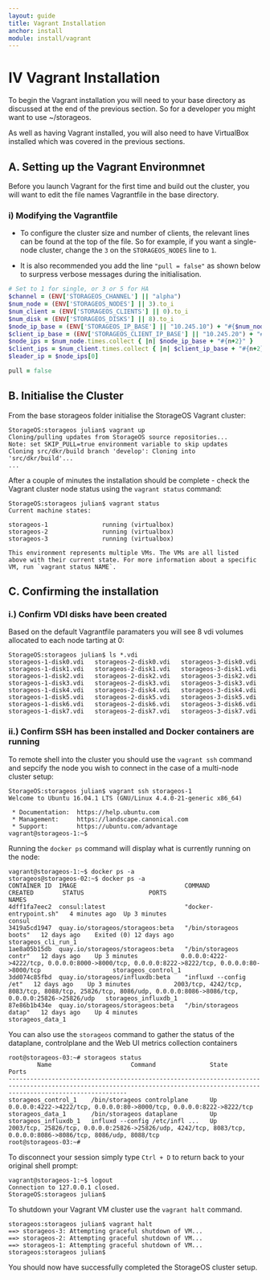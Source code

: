 ```yaml
---
layout: guide
title: Vagrant Installation
anchor: install
module: install/vagrant
---
```


# IV Vagrant Installation

To begin the Vagrant installation you will need to your base directory as discussed at the end of the previous section.  So for a developer you might want to use ~/storageos.

As well as having Vagrant installed, you will also need to have VirtualBox installed which was covered in the previous sections.

## A. Setting up the Vagrant Environmnet

Before you launch Vagrant for the first time and build out the cluster, you will want to edit the file names Vagrantfile in the base directory.

### i) Modifying the Vagrantfile

* To configure the cluster size and number of clients, the relevant lines can be found at the top of the file.  So for example, if you want a single-node cluster, change the `3` on the `STORAGEOS_NODES` line to `1`.

* It is also recommended you add the line `"pull = false"` as shown below to surpress verbose messages during the initialisation.

```ruby
# Set to 1 for single, or 3 or 5 for HA
$channel = (ENV['STORAGEOS_CHANNEL'] || "alpha")
$num_node = (ENV['STORAGEOS_NODES'] || 3).to_i
$num_client = (ENV['STORAGEOS_CLIENTS'] || 0).to_i
$num_disk = (ENV['STORAGEOS_DISKS'] || 8).to_i
$node_ip_base = (ENV['STORAGEOS_IP_BASE'] || "10.245.10") + "#{$num_node}" + "."
$client_ip_base = (ENV['STORAGEOS_CLIENT_IP_BASE'] || "10.245.20") + "#{$num_client}" + "."
$node_ips = $num_node.times.collect { |n| $node_ip_base + "#{n+2}" }
$client_ips = $num_client.times.collect { |n| $client_ip_base + "#{n+2}" }
$leader_ip = $node_ips[0]

pull = false
```
## B. Initialise the Cluster

From the base storageos folder initialise the StorageOS Vagrant cluster:

```text
StorageOS:storageos julian$ vagrant up
Cloning/pulling updates from StorageOS source repositories...
Note: set SKIP_PULL=true environment variable to skip updates
Cloning src/dkr/build branch 'develop': Cloning into 'src/dkr/build'...
...
```
After a couple of minutes the installation should be complete - check the Vagrant cluster node status using the `vagrant status` command:

```text
StorageOS:storageos julian$ vagrant status
Current machine states:

storageos-1               running (virtualbox)
storageos-2               running (virtualbox)
storageos-3               running (virtualbox)

This environment represents multiple VMs. The VMs are all listed
above with their current state. For more information about a specific
VM, run `vagrant status NAME`.
```
## C. Confirming the installation

### i.) Confirm VDI disks have been created

Based on the default Vagrantfile paramaters you will see 8 vdi volumes allocated to each node tarting at 0:

```text
StorageOS:storageos julian$ ls *.vdi
storageos-1-disk0.vdi	storageos-2-disk0.vdi	storageos-3-disk0.vdi
storageos-1-disk1.vdi	storageos-2-disk1.vdi	storageos-3-disk1.vdi
storageos-1-disk2.vdi	storageos-2-disk2.vdi	storageos-3-disk2.vdi
storageos-1-disk3.vdi	storageos-2-disk3.vdi	storageos-3-disk3.vdi
storageos-1-disk4.vdi	storageos-2-disk4.vdi	storageos-3-disk4.vdi
storageos-1-disk5.vdi	storageos-2-disk5.vdi	storageos-3-disk5.vdi
storageos-1-disk6.vdi	storageos-2-disk6.vdi	storageos-3-disk6.vdi
storageos-1-disk7.vdi	storageos-2-disk7.vdi	storageos-3-disk7.vdi
```

### ii.) Confirm SSH has been installed and Docker containers are running

To remote shell into the cluster you should use the `vagrant ssh` command and sepcify the node you wish to connect in the case of a multi-node cluster setup:

```text
StorageOS:storageos julian$ vagrant ssh storageos-1
Welcome to Ubuntu 16.04.1 LTS (GNU/Linux 4.4.0-21-generic x86_64)

 * Documentation:  https://help.ubuntu.com
 * Management:     https://landscape.canonical.com
 * Support:        https://ubuntu.com/advantage
vagrant@storageos-1:~$
```

Running the `docker ps` command will display what is currently running on the node:

```text
vagrant@storageos-1:~$ docker ps -a
storageos@storageos-02:~$ docker ps -a
CONTAINER ID  IMAGE                              COMMAND                  CREATED        STATUS                  PORTS                                                                                                           NAMES
4dff1fa7eec2  consul:latest                      "docker-entrypoint.sh"   4 minutes ago  Up 3 minutes                                                                                                                            consul
3419a5cd1947  quay.io/storageos/storageos:beta   "/bin/storageos boots"   12 days ago    Exited (0) 12 days ago                                                                                                                  storageos_cli_run_1
1ae8a05b15db  quay.io/storageos/storageos:beta   "/bin/storageos contr"   12 days ago    Up 3 minutes            0.0.0.0:4222->4222/tcp, 0.0.0.0:8000->8000/tcp, 0.0.0.0:8222->8222/tcp, 0.0.0.0:80->8000/tcp                    storageos_control_1
3dd074c85fbd  quay.io/storageos/influxdb:beta    "influxd --config /et"   12 days ago    Up 3 minutes            2003/tcp, 4242/tcp, 8083/tcp, 8088/tcp, 25826/tcp, 8086/udp, 0.0.0.0:8086->8086/tcp, 0.0.0.0:25826->25826/udp   storageos_influxdb_1
87e86b1b434e  quay.io/storageos/storageos:beta   "/bin/storageos datap"   12 days ago    Up 4 minutes                                                                                                                            storageos_data_1
```

You can also use the `storageos` command to gather the status of the dataplane, controlplane and the Web UI metrics collection containers

```text
root@storageos-03:~# storageos status
        Name                      Command               State                                                       Ports
-----------------------------------------------------------------------------------------------------------------------------------------------------------------------------
storageos_control_1    /bin/storageos controlplane      Up      0.0.0.0:4222->4222/tcp, 0.0.0.0:80->8000/tcp, 0.0.0.0:8222->8222/tcp
storageos_data_1       /bin/storageos dataplane         Up
storageos_influxdb_1   influxd --config /etc/infl ...   Up      2003/tcp, 25826/tcp, 0.0.0.0:25826->25826/udp, 4242/tcp, 8083/tcp, 0.0.0.0:8086->8086/tcp, 8086/udp, 8088/tcp
root@storageos-03:~#
```

To disconnect your session simply type `Ctrl + D` to return back to your original shell prompt:

```text
vagrant@storageos-1:~$ logout
Connection to 127.0.0.1 closed.
StorageOS:storageos julian$
```

To shutdown your Vagrant VM cluster use the `vagrant halt` command.

```text
storageos:storageos julian$ vagrant halt
==> storageos-3: Attempting graceful shutdown of VM...
==> storageos-2: Attempting graceful shutdown of VM...
==> storageos-1: Attempting graceful shutdown of VM...
storageos:storageos julian$
```


You should now have successfully completed the StorageOS cluster setup.
